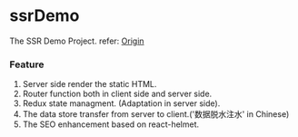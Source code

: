 # ssrDemo
The SSR Demo Project. refer: [Origin](https://juejin.im/post/5d1fe6be51882579db031a6d)

### Feature
1. Server side render the static HTML.
2. Router function both in client side and server side.
3. Redux state managment. (Adaptation in server side).
4. The data store transfer from server to client.('数据脱水注水' in Chinese)
5. The SEO enhancement based on react-helmet.
